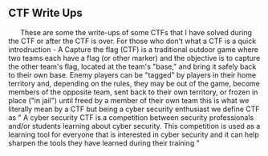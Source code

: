 ## CTF Write Ups

&nbsp;&nbsp;&nbsp;&nbsp;&nbsp;&nbsp;These are some the write-ups of some CTFs that I have solved during the CTF or after the CTF is over. For those who don't what a CTF is a quick introdruction - A Capture the flag (CTF) is a traditional outdoor game where two teams each have a flag (or other marker) and the objective is to capture the other team's flag, located at the team's "base," and bring it safely back to their own base. Enemy players can be "tagged" by players in their home territory and, depending on the rules, they may be out of the game, become members of the opposite team, sent back to their own territory, or frozen in place ("in jail") until freed by a member of their own team this is what we literally mean by a CTF but being a cyber security enthusiast we define CTF as " A cyber security CTF is a competition between security professionals and/or students learning about cyber security. This competition is used as a learning tool for everyone that is interested in cyber security and it can help sharpen the tools they have learned during their training "
